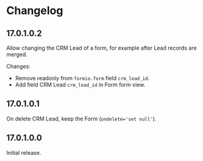 # Changelog

## 17.0.1.0.2

Allow changing the CRM Lead of a form, for example after Lead records are merged.

Changes:
- Remove readonly from `formio.form` field `crm_lead_id`.
- Add field CRM Lead `crm_lead_id` in Form form view.

## 17.0.1.0.1

On delete CRM Lead, keep the Form (`ondelete='set null'`).

## 17.0.1.0.0

Initial release.
